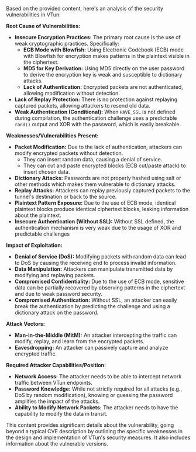 Based on the provided content, here's an analysis of the security vulnerabilities in VTun:

**Root Cause of Vulnerabilities:**

*   **Insecure Encryption Practices:** The primary root cause is the use of weak cryptographic practices. Specifically:
    *   **ECB Mode with Blowfish:** Using Electronic Codebook (ECB) mode with Blowfish for encryption makes patterns in the plaintext visible in the ciphertext.
    *   **MD5 for Key Derivation:** Using MD5 directly on the user password to derive the encryption key is weak and susceptible to dictionary attacks.
    *   **Lack of Authentication:**  Encrypted packets are not authenticated, allowing modification without detection.
*   **Lack of Replay Protection:** There is no protection against replaying captured packets, allowing attackers to resend old data.
*   **Weak Authentication (Conditional):** When `HAVE_SSL` is not defined during compilation, the authentication challenge uses a predictable `rand()` output and XOR with the password, which is easily breakable.

**Weaknesses/Vulnerabilities Present:**

*   **Packet Modification:** Due to the lack of authentication, attackers can modify encrypted packets without detection.
    *   They can insert random data, causing a denial of service.
    *   They can cut and paste encrypted blocks (ECB cut/paste attack) to insert chosen data.
*   **Dictionary Attacks:** Passwords are not properly hashed using salt or other methods which makes them vulnerable to dictionary attacks.
*   **Replay Attacks:** Attackers can replay previously captured packets to the tunnel's destination or back to the source.
*   **Plaintext Pattern Exposure:** Due to the use of ECB mode, identical plaintext blocks produce identical ciphertext blocks, leaking information about the plaintext.
*  **Insecure Authentication (Without SSL):** Without SSL defined, the authentication mechanism is very weak due to the usage of XOR and predictable challenges

**Impact of Exploitation:**

*   **Denial of Service (DoS):** Modifying packets with random data can lead to DoS by causing the receiving end to process invalid information.
*   **Data Manipulation:** Attackers can manipulate transmitted data by modifying and replaying packets.
*   **Compromised Confidentiality:** Due to the use of ECB mode, sensitive data can be partially recovered by observing patterns in the ciphertext and due to weak password security.
* **Compromised Authentication:**  Without SSL, an attacker can easily break the authentication by predicting the challenge and using a dictionary attack on the password.

**Attack Vectors:**

*   **Man-in-the-Middle (MitM):** An attacker intercepting the traffic can modify, replay, and learn from the encrypted packets.
*   **Eavesdropping:** An attacker can passively capture and analyze encrypted traffic.

**Required Attacker Capabilities/Position:**

*   **Network Access:** The attacker needs to be able to intercept network traffic between VTun endpoints.
*   **Password Knowledge:** While not strictly required for all attacks (e.g., DoS by random modification), knowing or guessing the password amplifies the impact of the attacks.
*   **Ability to Modify Network Packets:** The attacker needs to have the capability to modify the data in transit.

This content provides significant details about the vulnerability, going beyond a typical CVE description by outlining the specific weaknesses in the design and implementation of VTun's security measures. It also includes information about the vulnerable versions.